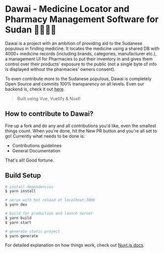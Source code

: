 # Dawai - Medicine Locator and Pharmacy Management Software for Sudan 💊🇸🇩✨

Dawai is a project with an ambition of providing aid to the Sudanese populous in finding medicine. It locates the medicine using a shared DB with 4000+ medicine records (including brands, categories, manufacturer etc.), a management UI for Pharmacies to put their inventory in and gives them control over their products' exposure to the public (not a single byte of info is displayed without the pharmacies' owners consent).

To even contribute more to the Sudanese populous, Dawai is completely Open Source and commits 100% transparency on all levels. Even our backend is, check it out [here](https://www.github.com/phr3nzy/dawai-backend).

> Built using Vue, Vuetify & Nuxt!

## How to contribute to Dawai?

Fire up a fork and do any and all contributions you'd like, even the smallest things count. When you're done, hit the New PR button and you're all set to go! Currently what needs to be done is:

- Contributions guidelines
- General Documentation

That's all! Good fortune.

## Build Setup

``` bash
# install dependencies
$ yarn install

# serve with hot reload at localhost:3000
$ yarn dev

# build for production and launch server
$ yarn build
$ yarn start

# generate static project
$ yarn generate
```

For detailed explanation on how things work, check out [Nuxt.js docs](https://nuxtjs.org).
